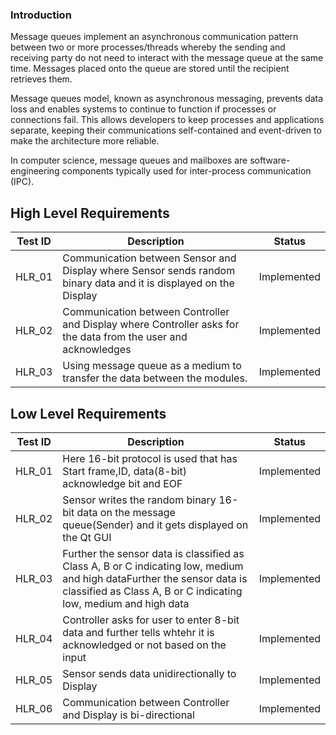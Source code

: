 ### Introduction

Message queues implement an asynchronous communication pattern between two or more processes/threads whereby the sending and receiving party do not need to interact with the message queue at the same time. Messages placed onto the queue are stored until the recipient retrieves them.

Message queues model, known as asynchronous messaging, prevents data loss and enables systems to continue to function if processes or connections fail. This allows developers to keep processes and applications separate, keeping their communications self-contained and event-driven to make the architecture more reliable.

In computer science, message queues and mailboxes are software-engineering components typically used for inter-process communication (IPC).


## High Level Requirements 

| **Test ID** | **Description** | **Status** |
|-------------|-----------------|------------|
|HLR_01        |       Communication between Sensor and Display where Sensor sends random binary data and it is displayed on the Display | Implemented|
|HLR_02        | Communication between Controller and Display where Controller asks for the data from the user and acknowledges| Implemented |
|HLR_03      | Using message queue as a medium to transfer the data between the modules.| Implemented |


## Low Level Requirements 

| **Test ID** | **Description** | **Status** |
|-------------|-----------------|------------|
|HLR_01        |       Here 16-bit protocol is used that has Start frame,ID, data(8-bit) acknowledge bit and EOF | Implemented|
|HLR_02        | Sensor writes the random binary 16-bit data on the message queue(Sender) and it gets displayed on the Qt GUI | Implemented |
|HLR_03      | Further the sensor data is classified as Class A, B or C indicating low, medium and high dataFurther the sensor data is classified as Class A, B or C indicating low, medium and high data| Implemented |
|HLR_04        |      Controller asks for user to enter 8-bit data and further tells whtehr it is acknowledged or not based on the input | Implemented|
|HLR_05        | Sensor sends data unidirectionally to Display | Implemented |
|HLR_06      | Communication between Controller and Display is bi-directional | Implemented |






